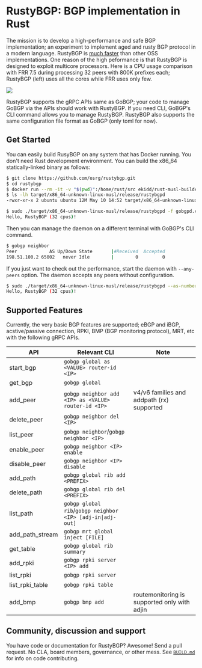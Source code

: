 # RustyBGP: BGP implementation in Rust

The mission is to develop a high-performance and safe BGP implementation; an experiment to implement aged and rusty BGP protocol in a modern language. RustyBGP is [much faster](https://elegantnetwork.github.io/posts/bgp-perf5-1000-internet-neighbors/) than other OSS implementations. One reason of the high peformance is that RustyBGP is designed to exploit multicore processors. Here is a CPU usage comparison with FRR 7.5 during processing 32 peers with 800K prefixes each; RustyBGP (left) uses all the cores while FRR uses only few.

![](.github/assets/htop.gif)

RustyBGP supports the gRPC APIs same as GoBGP; your code to manage GoBGP via the APIs should work with RustyBGP. If you need CLI, GoBGP's CLI command allows you to manage RustyBGP. RustyBGP also supports the same configuration file format as GoBGP (only toml for now).

## Get Started

You can easily build RusyBGP on any system that has Docker running. You don't need Rust development environment. You can build the x86_64 statically-linked binary as follows:

```bash
$ git clone https://github.com/osrg/rustybgp.git
$ cd rustybgp
$ docker run --rm -it -v "$(pwd)":/home/rust/src ekidd/rust-musl-builder cargo build --release
$ ls -lh target/x86_64-unknown-linux-musl/release/rustybgpd
-rwxr-xr-x 2 ubuntu ubuntu 12M May 10 14:52 target/x86_64-unknown-linux-musl/release/rustybgpd
```

```bash
$ sudo ./target/x86_64-unknown-linux-musl/release/rustybgpd -f gobgpd.conf
Hello, RustyBGP (32 cpus)!
```

Then you can manage the daemon on a different terminal with GoBGP's CLI command.

```bash
$ gobgp neighbor
Peer            AS Up/Down State       |#Received  Accepted
198.51.100.2 65002   never Idle        |        0         0
```

If you just want to check out the performance, start the daemon with `--any-peers` option. The daemon accepts any peers without configuration.

```bash
$ sudo ./target/x86_64-unknown-linux-musl/release/rustybgpd --as-number 65001 --router-id 203.0.113.1 --any-peers
Hello, RustyBGP (32 cpus)!
```

## Supported Features

Currently, the very basic BGP features are supported; eBGP and iBGP, acstive/passive connection, RPKI, BMP (BGP monitoring protocol), MRT, etc with the following gRPC APIs.

| API             | Relevant CLI                                               | Note                                                              |
| --------------- | ---------------------------------------------------------- | ----------------------------------------------------------------- |
| start_bgp       | `gobgp global as <VALUE> router-id <IP>`                   |                                                                   |
| get_bgp         | `gobgp global`                                             |                                                                   |
| add_peer        | `gobgp neighbor add <IP> as <VALUE> router-id <IP>`        | v4/v6 families and addpath (rx) supported|
| delete_peer     | `gobgp neighbor del <IP>`                                  |                                                                   |
| list_peer       | `gobgp neighbor`/`gobgp neighbor <IP>`                     |                                                                   |
| enable_peer     | `gobgp neighbor <IP> enable`                               |                                                                   |
| disable_peer    | `gobgp neighbor <IP> disable`                              |                                                                   |
| add_path        | `gobgp global rib add <PREFIX>`                            |                                                                   |
| delete_path     | `gobgp global rib del <PREFIX>`                            |                                                                   |
| list_path       | `gobgp global rib`/`gobgp neighbor <IP> [adj-in\|adj-out]` |                                                                   |
| add_path_stream | `gobgp mrt global inject [FILE]`                           |                                                                   |
| get_table       | `gobgp global rib summary`                                 |                                                                   |
| add_rpki        | `gobgp rpki server <IP> add`                               |                                                                   |
| list_rpki       | `gobgp rpki server`                                        |                                                                   |
| list_rpki_table | `gobgp rpki table`                                         |                                                                   |
| add_bmp         | `gobgp bmp add`                                            | routemonitoring is supported only with adjin                      |

## Community, discussion and support

You have code or documentation for RustyBGP? Awesome! Send a pull request. No CLA, board members, governance, or other mess. See [`BUILD.md`](BUILD.md) for info on code contributing.
